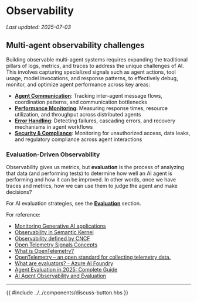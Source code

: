 # Observability

_Last updated: 2025-07-03_

## Multi-agent observability challenges

Building observable multi-agent systems requires expanding the traditional
pillars of logs, metrics, and traces to address the unique challenges of AI.
This involves capturing specialized signals such as agent actions, tool usage,
model invocations, and response patterns, to effectively debug, monitor, and
optimize agent performance across key areas:

- **[Agent Communication](./agent-communication.md)**: Tracking inter-agent
  message flows, coordination patterns, and communication bottlenecks
- **[Performance Monitoring](./performance-monitoring.md)**: Measuring response
  times, resource utilization, and throughput across distributed agents
- **[Error Handling](./error-handling.md)**: Detecting failures, cascading
  errors, and recovery mechanisms in agent workflows
- **[Security & Compliance](./security-compliance.md)**: Monitoring for
  unauthorized access, data leaks, and regulatory compliance across agent
  interactions

### Evaluation-Driven Observability

Observability gives us metrics, but **evaluation** is the process of analyzing
that data (and performing tests) to determine how well an AI agent is performing
and how it can be improved. In other words, once we have traces and metrics, how
we can use them to judge the agent and make decisions?

For AI evaluation strategies, see the
**[Evaluation](../evaluation/Evaluation.md)** section.

For reference:

- [Monitoring Generative AI applications](https://learn.microsoft.com/en-us/ai/playbook/technology-guidance/generative-ai/mlops-in-openai/monitoring/monitoring)
- [Observability in Semantic Kernel](https://learn.microsoft.com/en-us/semantic-kernel/concepts/enterprise-readiness/observability/)
- [Observability defined by CNCF](https://www.cncf.io/blog/2024/06/25/your-guide-to-observability-engineering-in-2024/)
- [Open Telemetry Signals Concepts](https://opentelemetry.io/docs/concepts/signals/)
- [What is OpenTelemetry?](https://opentelemetry.io/docs/what-is-opentelemetry/)
- [OpenTelemetry – an open standard for collecting telemetry data.](https://opentelemetry.io/)
- [What are evaluators? - Azure AI Foundry](https://learn.microsoft.com/en-us/azure/ai-foundry/concepts/observability#what-are-evaluators)
- [Agent Evaluation in 2025: Complete Guide](https://orq.ai/blog/agent-evaluation)
- [AI Agent Observability and Evaluation](https://huggingface.co/learn/agents-course/bonus-unit2/what-is-agent-observability-and-evaluation)

---

{{ #include ../../components/discuss-button.hbs }}
